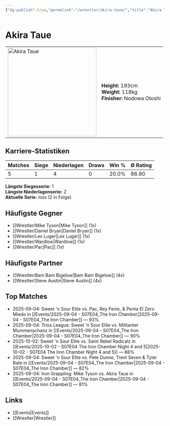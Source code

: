 ```yaml
---
{"dg-publish":true,"permalink":"/wrestler/akira-taue/","title":"Akira Taue","tags":["wrestler"],"noteIcon":""}
---
```



# Akira Taue

<table>
        <tr>
        <td><img src="https://github.com/CptSpaulding1980/choke-slam-wrestling/releases/download/images/Akira_Taue.png" width="280" alt="Akira Taue"></td>
        <td>
        <b>Height:</b> 193cm<br>
        <b>Weight:</b> 118kg<br>
        <b>Finisher:</b> Nodowa Otoshi<br>
        </td>
        </tr>
        </table>
        
## Karriere-Statistiken

| Matches | Siege | Niederlagen | Draws | Win % | Ø Rating |
|---------|-------|-------------|-------|-------|-----------|
| 5 | 1 | 4 | 0 | 20.0% | 86.80 |

**Längste Siegesserie:** 1<br>**Längste Niederlagenserie:** 2<br>**Aktuelle Serie:** loss (2 in Folge)


## Häufigste Gegner
- [[Wrestler/Mike Tyson\|Mike Tyson]] (1x)
- [[Wrestler/Daniel Bryan\|Daniel Bryan]] (1x)
- [[Wrestler/Lex Luger\|Lex Luger]] (1x)
- [[Wrestler/Wardlow\|Wardlow]] (1x)
- [[Wrestler/Pac\|Pac]] (1x)

## Häufigste Partner
- [[Wrestler/Bam Bam Bigelow\|Bam Bam Bigelow]] (4x)
- [[Wrestler/Steve Austin\|Steve Austin]] (4x)

## Top Matches
- 2025-09-04: Sweet 'n Sour Elite vs. Pac, Rey Fenix, & Penta El Zero Miedo in [[Events/2025-09-04 - S07E04_The Iron Chamber\|2025-09-04 - S07E04_The Iron Chamber]] — 93%
- 2025-09-04: Trios League: Sweet 'n Sour Elite vs. Militanter Mummenschanz in [[Events/2025-09-04 - S07E04_The Iron Chamber\|2025-09-04 - S07E04_The Iron Chamber]] — 90%
- 2025-10-02: Sweet 'n Sour Elite vs. Saint Rebel Radicalz in [[Events/2025-10-02 - S07E04 The Iron Chamber Night 4 and 5\|2025-10-02 - S07E04 The Iron Chamber Night 4 and 5]] — 88%
- 2025-09-04: Sweet 'n Sour Elite vs. Pete Dunne, Trent Seven & Tyler Bate in [[Events/2025-09-04 - S07E04_The Iron Chamber\|2025-09-04 - S07E04_The Iron Chamber]] — 82%
- 2025-09-04: Iron Grappling: Mike Tyson vs. Akira Taue in [[Events/2025-09-04 - S07E04_The Iron Chamber\|2025-09-04 - S07E04_The Iron Chamber]] — 81%

## Links
- [[Events\|Events]]
- [[Wrestler\|Wrestler]]
